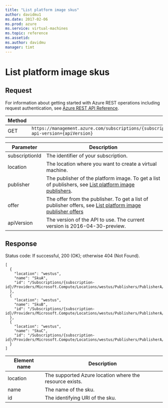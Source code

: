 ```yaml
---
title: "List platform image skus"
author: davidmu1
ms.date: 2017-02-06
ms.prod: azure
ms.service: virtual-machines
ms.topic: reference
ms.assetid:
ms.author: davidmu
manager: timt
---
```


# List platform image skus    
    
## Request    

For information about getting started with Azure REST operations including request authentication, see [Azure REST API Reference](../../../index.md).
  
| Method | Request URI |    
|--------|-------------|    
| GET | `https://management.azure.com/subscriptions/{subscriptionId}/providers/Microsoft.Compute/locations/{location}/publishers/{publisher}/artifacttypes/vmimage/offers/{offer}/skus?api-version={apiVersion}` |

| Parameter | Description |
| --------- | ----------- |
| subscriptionId | The identifier of your subscription. |
| location | The location where you want to create a virtual machine. |
| publisher | The publisher of the platform image. To get a list of publishers, see [List platform image publishers](platformimages-list-publishers.md). |
| offer | The offer from the publisher. To get a list of publisher offers, see [List platform image publisher offers](platformimages-list-publisher-offers.md) |
| apiVersion | The version of the API to use. The current version is 2016-04-30-preview. |
    
## Response    
 
Status code: If successful, 200 (OK); otherwise 404 (Not Found).    
    
```    
[
  {
    "location": "westus",
    "name": "SkuA",
    "id": "/Subscriptions/{subscription-id}/Providers/Microsoft.Compute/Locations/westus/Publishers/PublisherA/ArtifactTypes/VMImage/Offers/OfferA/Skus/SkuA"
  },
  {
    "location": "westus",
    "name": "SkuB",
    "id": "/Subscriptions/{subscription-id}/Providers/Microsoft.Compute/Locations/westus/Publishers/PublisherA/ArtifactTypes/VMImage/Offers/OfferA/Skus/SkuB"
  },
  {
    "location": "westus",
    "name": "SkuC",
    "id": "/Subscriptions/{subscription-id}/Providers/Microsoft.Compute/Locations/westus/Publishers/PublisherA/ArtifactTypes/VMImage/Offers/OfferA/Skus/SkuC"
  }
]
```    
    
| Element name | Description |    
|------------------|-----------------|  
| location | The supported Azure location where the resource exists. |   
| name | The name of the sku. |    
| id | The identifying URI of the sku. |    